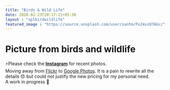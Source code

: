 ```yaml
---
title: "Birds & Wild Life"
date: 2020-02-23T20:17:21+05:30
layout : "splbirdwildlife"
featured_image : "https://source.unsplash.com/user/santm/Px24vzO7AGc/"
---
```

# Picture from birds and wildlife

⚡Please check the **[Instagram](https://www.instagram.com/s.a.n.t.m/)**  for recent photos.  
Moving away from [Flickr](https://www.flickr.com/photos/santm/) to [Google Photos](http://photos.google.com/). It is a pain to rewrite all the details 😞 but could not justify the new pricing for my personal need.   
A work in progress 🚧